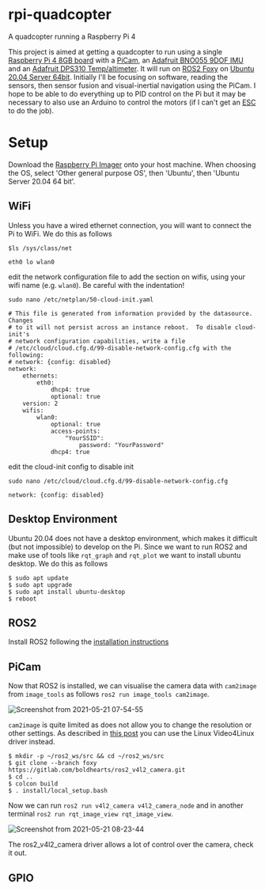 # rpi-quadcopter
A quadcopter running a Raspberry Pi 4

This project is aimed at getting a quadcopter to run using a single [Raspberry Pi 4 8GB board](https://www.raspberrypi.org/products/raspberry-pi-4-model-b/) with a [PiCam](https://thepihut.com/collections/raspberry-pi-camera/products/raspberry-pi-camera-module), an [Adafruit BNO055 9DOF IMU](https://thepihut.com/products/adafruit-9-dof-absolute-orientation-imu-fusion-breakout-bno055) and an [Adafruit DPS310 Temp/altimeter](https://thepihut.com/products/adafruit-dps310-precision-barometric-pressure-altitude-sensor). It will run on [ROS2 Foxy](https://docs.ros.org/en/foxy/index.html) on [Ubuntu 20.04 Server 64bit](https://ubuntu.com/download/raspberry-pi).  Initially I'll be focusing on software, reading the sensors, then sensor fusion and visual-inertial navigation using the PiCam.  I hope to be able to do everything up to PID control on the Pi but it may be necessary to also use an Arduino to control the motors (if I can't get an [ESC](https://dronenodes.com/drone-esc-electronic-speed-controller/) to do the job).

# Setup

Download the [Raspberry Pi Imager](https://www.raspberrypi.org/software/) onto your host machine.  When choosing the OS, select 'Other general purpose OS', then 'Ubuntu', then 'Ubuntu Server 20.04 64 bit'.

## WiFi
Unless you have a wired ethernet connection, you will want to connect the Pi to WiFi. We do this as follows
```
$ls /sys/class/net

eth0 lo wlan0
```

edit the network configuration file to add the section on wifis, using your wifi name (e.g. `wlan0`). Be careful with the indentation!

```
sudo nano /etc/netplan/50-cloud-init.yaml
```
```
# This file is generated from information provided by the datasource.  Changes
# to it will not persist across an instance reboot.  To disable cloud-init's
# network configuration capabilities, write a file
# /etc/cloud/cloud.cfg.d/99-disable-network-config.cfg with the following:
# network: {config: disabled}
network:
    ethernets:
        eth0:
            dhcp4: true
            optional: true
    version: 2
    wifis:
        wlan0:
            optional: true
            access-points:
                "YourSSID":
                    password: "YourPassword"
            dhcp4: true
```

edit the cloud-init config to disable init
```
sudo nano /etc/cloud/cloud.cfg.d/99-disable-network-config.cfg
```
```
network: {config: disabled}
```

## Desktop Environment

Ubuntu 20.04 does not have a desktop environment, which makes it difficult (but not impossible) to develop on the Pi. Since we want to run ROS2 and make use of tools like `rqt_graph` and `rqt_plot` we want to install ubuntu desktop.  We do this as follows

```
$ sudo apt update
$ sudo apt upgrade
$ sudo apt install ubuntu-desktop
$ reboot
```

## ROS2

Install ROS2 following the [installation instructions](https://docs.ros.org/en/foxy/Installation/Ubuntu-Install-Debians.html)

## PiCam

Now that ROS2 is installed, we can visualise the camera data with `cam2image` from `image_tools` as follows `ros2 run image_tools cam2image`.

![Screenshot from 2021-05-21 07-54-55](https://user-images.githubusercontent.com/937444/119106366-cf49e600-ba0d-11eb-8d12-4995750eeb12.png)


`cam2image` is quite limited as does not allow you to change the resolution or other settings.  As described in [this post](https://medium.com/swlh/raspberry-pi-ros-2-camera-eef8f8b94304) you can use the Linux Video4Linux driver instead.

```
$ mkdir -p ~/ros2_ws/src && cd ~/ros2_ws/src
$ git clone --branch foxy https://gitlab.com/boldhearts/ros2_v4l2_camera.git
$ cd ..
$ colcon build
$ . install/local_setup.bash
```
Now we can run `ros2 run v4l2_camera v4l2_camera_node` and in another terminal `ros2 run rqt_image_view rqt_image_view`.

![Screenshot from 2021-05-21 08-23-44](https://user-images.githubusercontent.com/937444/119106457-e7216a00-ba0d-11eb-95e0-29f8565e2d09.png)


The ros2_v4l2_camera driver allows a lot of control over the camera, check it out.

## GPIO








 







